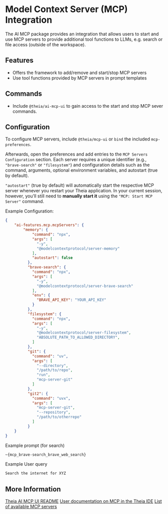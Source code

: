 # Model Context Server (MCP) Integration

The AI MCP package provides an integration that allows users to start and use MCP servers to provide additional tool functions to LLMs, e.g. search or file access (outside of the workspace).

## Features

- Offers the framework to add/remove and start/stop MCP servers
- Use tool functions provided by MCP servers in prompt templates

## Commands

- Include `@theia/ai-mcp-ui` to gain access to the start and stop MCP sever commands.

## Configuration

To configure MCP servers, include `@theia/mcp-ui` or `bind` the included `mcp-preferences`.

Afterwards, open the preferences and add entries to the `MCP Servers Configuration` section. Each server requires a unique identifier (e.g., `"brave-search"` or `"filesystem"`) and configuration details such as the command, arguments, optional environment variables, and autostart (true by default).

`"autostart"` (true by default) will automatically start the respective MCP server whenever you restart your Theia application. In your current session, however, you'll still need to **manually start it** using the `"MCP: Start MCP Server"` command.

Example Configuration:

```json
{
    "ai-features.mcp.mcpServers": {
        "memory": {
            "command": "npx",
            "args": [
              "-y",
              "@modelcontextprotocol/server-memory"
            ],
            "autostart": false
          },
          "brave-search": {
            "command": "npx",
            "args": [
              "-y",
              "@modelcontextprotocol/server-brave-search"
            ],
            "env": {
              "BRAVE_API_KEY": "YOUR_API_KEY"
            }
          },
          "filesystem": {
            "command": "npx",
            "args": [
              "-y",
              "@modelcontextprotocol/server-filesystem",
              "ABSOLUTE_PATH_TO_ALLOWED_DIRECTORY",
            ]
          },
          "git": {
            "command": "uv",
            "args": [
              "--directory",
              "/path/to/repo",
              "run",
              "mcp-server-git"
            ]
          },
          "git2": {
            "command": "uvx",
            "args": [
              "mcp-server-git",
              "--repository",
              "/path/to/otherrepo"
            ]
          }
    }
}
```

Example prompt (for search)

```md
~{mcp_brave-search_brave_web_search}
```

Example User query

```md
Search the internet for XYZ
```

## More Information

[Theia AI MCP UI README](https://github.com/eclipse-theia/theia/tree/master/packages/ai-mcp-ui)
[User documentation on MCP in the Theia IDE](https://theia-ide.org/docs/user_ai/#mcp-integration)
[List of available MCP servers](https://github.com/modelcontextprotocol/servers)
